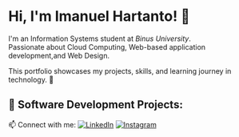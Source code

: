 # Hi, I'm Imanuel Hartanto! 👋

I'm an Information Systems student at *Binus University*.  
Passionate about Cloud Computing,  Web-based application development,and Web Design.  

This portfolio showcases my projects, skills, and learning journey in technology. 🚀

## 🔧 Software Development Projects:


📫 Connect with me:
[![LinkedIn]([https://img.shields.io/badge/LinkedIn-Connect-blue)](https://linkedin.com/in/yourlinkedin](https://www.linkedin.com/in/imanuel-hartanto-3ba6a1314))
[![Instagram]([https://img.shields.io/badge/Instagram-Follow-pink)](https://instagram.com/yourinstagram](https://www.instagram.com/eyemnuel/))
